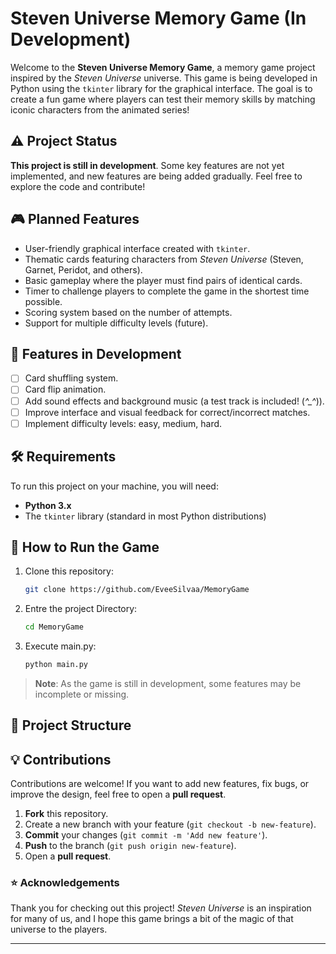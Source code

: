 # Steven Universe Memory Game (In Development)

Welcome to the **Steven Universe Memory Game**, a memory game project inspired by the _Steven Universe_ universe. This game is being developed in Python using the `tkinter` library for the graphical interface. The goal is to create a fun game where players can test their memory skills by matching iconic characters from the animated series!

## ⚠️ Project Status

**This project is still in development**. Some key features are not yet implemented, and new features are being added gradually. Feel free to explore the code and contribute!

## 🎮 Planned Features

- User-friendly graphical interface created with `tkinter`.
- Thematic cards featuring characters from _Steven Universe_ (Steven, Garnet, Peridot, and others).
- Basic gameplay where the player must find pairs of identical cards.
- Timer to challenge players to complete the game in the shortest time possible.
- Scoring system based on the number of attempts.
- Support for multiple difficulty levels (future).

## 🚧 Features in Development

- [ ] Card shuffling system.
- [ ] Card flip animation.
- [ ] Add sound effects and background music (a test track is included! (_^\_^_)).
- [ ] Improve interface and visual feedback for correct/incorrect matches.
- [ ] Implement difficulty levels: easy, medium, hard.

## 🛠️ Requirements

To run this project on your machine, you will need:

- **Python 3.x**
- The `tkinter` library (standard in most Python distributions)

## 🚀 How to Run the Game

1. Clone this repository:

   ```bash
   git clone https://github.com/EveeSilvaa/MemoryGame
   ```

2. Entre the project Directory:

   ```bash
   cd MemoryGame
   ```

3. Execute main.py:

   ```bash
   python main.py
   ```

> **Note**: As the game is still in development, some features may be incomplete or missing.

## 📂 Project Structure

## 💡 Contributions

Contributions are welcome! If you want to add new features, fix bugs, or improve the design, feel free to open a **pull request**.

1. **Fork** this repository.
2. Create a new branch with your feature (`git checkout -b new-feature`).
3. **Commit** your changes (`git commit -m 'Add new feature'`).
4. **Push** to the branch (`git push origin new-feature`).
5. Open a **pull request**.

### ⭐ Acknowledgements

Thank you for checking out this project! _Steven Universe_ is an inspiration for many of us, and I hope this game brings a bit of the magic of that universe to the players.

---

